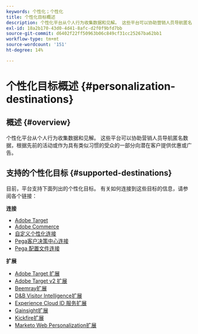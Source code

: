 ```yaml
---
keywords: 个性化；个性化
title: 个性化目标概述
description: 个性化平台从个人行为收集数据和见解。 这些平台可以协助营销人员导航匿名数据，根据先前的活动或作为具有类似习惯的受众的一部分向潜在客户提供优惠或广告。
exl-id: 18a2b170-43d0-4d41-8afc-d2f0f9bfd7bb
source-git-commit: d6402f22ff50963b06c849cf31cc25267ba62bb1
workflow-type: tm+mt
source-wordcount: '151'
ht-degree: 14%

---
```


# 个性化目标概述 {#personalization-destinations}

## 概述 {#overview}

个性化平台从个人行为收集数据和见解。 这些平台可以协助营销人员导航匿名数据，根据先前的活动或作为具有类似习惯的受众的一部分向潜在客户提供优惠或广告。

## 支持的个性化目标 {#supported-destinations}

目前，平台支持下面列出的个性化目标。 有关如何连接到这些目标的信息，请参阅各个链接：

**连接**

* [Adobe Target](adobe-target-connection.md)
* [Adobe Commerce](adobe-commerce.md)
* [自定义个性化连接](custom-personalization.md)
* [Pega客户决策中心连接](pega.md)
* [Pega 配置文件连接](pega-profile.md)

**扩展**

* [Adobe Target 扩展](adobe-target.md)
* [Adobe Target v2 扩展](adobe-target-v2.md)
* [Beemray扩展](beemray.md)
* [D&amp;B Visitor Intelligence扩展](dnb.md)
* [Experience Cloud ID 服务扩展](adobe-ecid.md)
* [Gainsight扩展](gainsight.md)
* [Kickfire扩展](kickfire.md)
* [Marketo Web Personalization扩展](marketo-web-personalization.md)
